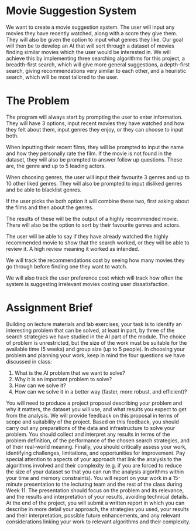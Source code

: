 # Movie Suggestion System

We want to create a movie suggestion system. The user will input any movies they have recently watched, along with a score they give them. They will also be given the option to input what genres they like. Our goal will then be to develop an AI that will sort through a dataset of movies finding similar movies which the user would be interested in. We will achieve this by implementing three searching algorithms for this project, a breadth-first search, which will give more general suggestions, a depth-first search, giving recommendations very similar to each other, and a heuristic search, which will be most tailored to the user.

# The Problem 

The program will always start by prompting the user to enter information. They will have 3 options, input recent movies they have watched and how they felt about them, input genres they enjoy, or they can choose to input both. 

 

When inputting their recent films, they will be prompted to input the name and how they personally rate the film. If the movie is not found in the dataset, they will also be prompted to answer follow up questions. These are, the genre and up to 5 leading actors. 

When choosing genres, the user will input their favourite 3 genres and up to 10 other liked genres. They will also be prompted to input disliked genres and be able to blacklist genres. 

If the user picks the both option it will combine these two, first asking about the films and then about the genres. 

 

The results of these will be the output of a highly recommended movie. There will also be the option to sort by their favourite genres and actors. 

 

The user will be able to say if they have already watched the highly recommended movie to show that the search worked, or they will be able to review it. A high review meaning it worked as intended. 

 

We will track the recommendations cost by seeing how many movies they go through before finding one they want to watch.  

We will also track the user preference cost which will track how often the system is suggesting irrelevant movies costing user dissatisfaction.  

# Assignment Brief

Building on lecture materials and lab exercises, your task is to identify an interesting problem
that can be solved, at least in part, by three of the search strategies we have studied in the AI
part of the module. The choice of problem is unrestricted, but the size of the work must be
suitable for the available time (5 weeks) and group size (up to 5 people).
In choosing your problem and planning your work, keep in mind the four questions we have
discussed in class:
1. What is the AI problem that we want to solve?
2. Why it is an important problem to solve?
3. How can we solve it?
4. How can we solve it in a better way (faster, more robust, and efficient)?

You will need to produce a project proposal describing your problem and why it matters, the
dataset you will use, and what results you expect to get from the analysis. We will provide
feedback on this proposal in terms of scope and suitability of the project. Based on this feedback,
you should carry out any preparations of the data and infrastructure to solve your problem. You
should collect and interpret any results in terms of the problem definition, of the performance
of the chosen search strategies, and of their real-world meaning. Finally, you should critically
assess your work, identifying challenges, limitations, and opportunities for improvement. Pay
special attention to aspects of your approach that link the analysis to the algorithms involved
and their complexity (e.g. if you are forced to reduce the size of your dataset so that you can run
the analysis algorithms within your time and memory constraints).
You will report on your work in a 15-minute presentation to the lecturing team and the rest of
the class during Week 11. The presentation should focus on the problem and its relevance, and
the results and interpretation of your results, avoiding technical details. At the end of the project,
you will submit a written report in which you can describe in more detail your approach, the
strategies you used, your results and their interpretation, possible future enhancements, and
any relevant considerations linking your work to relevant algorithms and their complexity.
